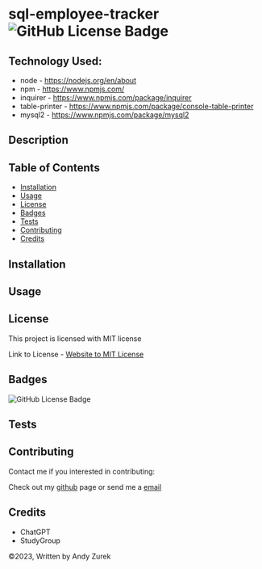 # sql-employee-tracker ![GitHub License Badge](https://img.shields.io/badge/License-MIT-yellow)

## Technology Used:
 * node - https://nodejs.org/en/about
 * npm - https://www.npmjs.com/
 * inquirer - https://www.npmjs.com/package/inquirer
 * table-printer - https://www.npmjs.com/package/console-table-printer
 * mysql2 - https://www.npmjs.com/package/mysql2

 ## Description

 ## Table of Contents
  
   * [Installation](#installation)
   * [Usage](#usage)
   * [License](#license)
   * [Badges](#badges)
   * [Tests](#tests)
   * [Contributing](#contributing)
   * [Credits](#credits)

## Installation

## Usage

## License

 This project is licensed with MIT license

 Link to License - [Website to MIT License]((https://opensource.org/license/mit))

 ## Badges

 ![GitHub License Badge](https://img.shields.io/badge/License-MIT-yellow)

 ## Tests

 ## Contributing

 Contact me if you interested in contributing:

 Check out my [github](https://github.com/AZurek17) page or send me a [email](mailto:andyzurek@gmail.com)

 ## Credits

 * ChatGPT
 * StudyGroup


 &copy;2023, Written by Andy Zurek
